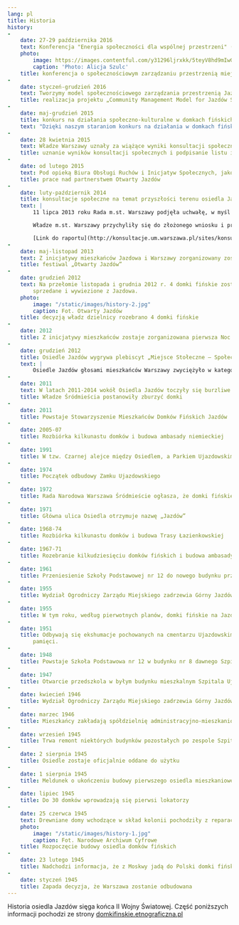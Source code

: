 ```yaml
---
lang: pl
title: Historia
history:
-
    date: 27-29 października 2016
    text: Konferencja "Energia społeczności dla wspólnej przestrzeni" ("Community-powered Urban Commons") była okazją do przedyskutowania materiału zebranego w ramach projektu "Community Management Model for Jazdów Settlement" i jego ewaluacji z uczestnikami z Polski i zagranicy, np. z Niemiec (Holzmarkt z Berlina), urzędu miasta Kopenhagi (Københavns Kommune) w osobie miejskiej architektki Tiny Saaby (Dania), Cooperativa Integral Catalana (Hiszpania), helsińskiego osiedla Puu-Käpylän korttelit ja puutarhat (Finlandia), a także urzędu miasta Bolonii (Włochy), gdzie wypracowano regulacje dla partnerskich działań na rzecz [przestrzeni wspólnych](http://www.comune.bologna.it/media/files/bolognaregulation.pdf).
    photo:
        image: https://images.contentful.com/y31296ljrxkk/5teyV8hd9mIwGygO0Esggw/07f63d3c273d116106992afcfc0c7a62/konf_jazdow_153.jpg
        caption: 'Photo: Alicja Szulc'
    title: konferencja o społecznościowym zarządzaniu przestrzenią miejską
- 
    date: styczeń-grudzień 2016
    text: Tworzymy model społecznościowego zarządzania przestrzenią Jazdowa. Projekt relizowany jest dzięki wsparciu European Cultural Foundation oraz innych partnerów. Więcej informacji znajdziesz w zakładce [Model](/#/model/).
    title: realizacja projektu „Community Management Model for Jazdów Settlement”
- 
    date: maj-grudzień 2015
    title: konkurs na działania społeczno-kulturalne w domkach fińskich
    text: "Dzięki naszym staraniom konkurs na działania w domkach fińskich przeprowadzono w partnerstwie strony społecznej i urzędów dzielnicy i miasta. Jako strona społeczna wystawiliśmy do jury pięć osób, które miały łącznie 4 głosów na 9. Zmodyfikowaliśmy formułę konkursu: organizacje, które aplikowały w konkursie, mogły spotkać się przed rozstrzygnięciem i ewentualnie połączyć siły, aby zwiększyć swoje szanse i lepiej wykorzystać możliwości, jakie daje domek. Obecnych gospodarzy domków znajdziesz na [Mapie Osiedla](/mapa/)."
- 
    date: 28 kwietnia 2015
    text: Władze Warszawy uznały za wiążące wyniki konsultacji społecznych dotyczących Jazdowa, prowadzonych przez Stowarzyszenie Kulturotwórcze Miastodwa, i podpisały list intencyjny z Otwartym Jazdowem – Partnerstwem dla Osiedla Jazdów, w sprawie realizacji wyników konsultacji.
    title: uznanie wyników konsultacji społecznych i podpisanie listu intencyjnego
- 
    date: od lutego 2015
    text: Pod opieką Biura Obsługi Ruchów i Inicjatyw Społecznych, jako członkowie wciąż nieformalnej grupy Otwarty Jazdów, przystąpiliśmy do tworzenia partnerstwa lokalnego, które mogłoby tymczasowo zarządzać Osiedlem we współpracy z urzędami dzielnicy i miasta. Więcej informacji o partnerstwie znajdziesz na stronie [Partnerstwo](/#/partnerstwo).
    title: prace nad partnerstwem Otwarty Jazdów
- 
    date: luty-październik 2014
    title: konsultacje społeczne na temat przyszłości terenu osiedla Jazdów
    text: |
        11 lipca 2013 roku Rada m.st. Warszawy podjęła uchwałę, w myśl której konsultacje społeczne mogą odbywać się na wniosek mieszkańców Warszawy podpisany przez co najmniej 1 000 osób. Już we wrześniu tego samego roku Stowarzyszenie Mieszkańców Domków Fińskich Jazdów wykorzystało tę możliwość, składając wniosek o  przeprowadzenie konsultacji w sprawie terenu Osiedla Jazdów, podpisany przez ponad 2 000 osób.

        Władze m.st. Warszawy przychyliły się do złożonego wniosku i przystąpiły do realizacji konsultacji społecznych, których celem było wypracowanie społecznej koncepcji zagospodarowania terenu Osiedla Jazdów. Warsztaty konsultacyjne prowadziło Stowarzyszenie Kulturotwórcze Miastodwa.

        [Link do raportu](http://konsultacje.um.warszawa.pl/sites/konsultacje.um.warszawa.pl/files/raport_konsultacje_osiedle_jazdow.pdf) (obowiązujące są wyniki „grupy wspólnej”)
- 
    date: maj-listopad 2013
    text: Z inicjatywy mieszkańców Jazdowa i Warszawy zorganizowany zostaje festiwal społeczno-kulturalny o nazwie „Otwarty Jazdów”.
    title: festiwal „Otwarty Jazdów”
- 
    date: grudzień 2012
    text: Na przełomie listopada i grudnia 2012 r. 4 domki fińskie zostały zlikwidowane,
        sprzedane i wywiezione z Jazdowa.
    photo:
        image: "/static/images/history-2.jpg"
        caption: Fot. Otwarty Jazdów
    title: decyzją władz dzielnicy rozebrano 4 domki fińskie
- 
    date: 2012
    title: Z inicjatywy mieszkańców zostaje zorganizowana pierwsza Noc Muzeów na Jazdowie
- 
    date: grudzień 2012
    title: Osiedle Jazdów wygrywa plebiscyt „Miejsce Stołeczne – Społeczne”
    text: |
        Osiedle Jazdów głosami mieszkańców Warszawy zwyciężyło w kategorii „Miejsce z doświadczeniem” w ramach trzeciej edycji Stołeczne-Społeczne – plebiscytu organizowanego przez serwis [warszawa.ngo.pl](http://warszawa.ngo.pl), którego celem jest odkrycie i nagrodzenie miejsc aktywizujących i integrujących mieszkańców stolicy. Jak piszą organizatorzy konkursu: „Miejsc, które zaspokajają rozmaite potrzeby warszawiaków oraz pozwalają im realizować własne aspiracje – obywatelskie, kulturalne, edukacyjne. W końcu miejsc, które decydują o tożsamości miasta.”
- 
    date: 2011
    text: W latach 2011-2014 wokół Osiedla Jazdów toczyły się burzliwe dyskusje, a wręcz obywatelska batalia, aby to miejsce nie zniknęło z mapy Warszawy. Władze Dzielnicy Śródmieście postanowiły przeznaczyć ten atrakcyjny teren do zabudowy na cele komercyjne i użyteczności publicznej. Jednak mieszkańcy i aktywiści miejscy utworzyli inicjatywę o nazwie Otwarty Jazdów broniącą historycznego Osiedla. W kolejnych miesiącach odbył się szereg wydarzeń społecznych, kulturalnych, edukacyjnych i artystycznych, które pokazywały olbrzymi potencjał Osiedla Jazdów.
    title: Władze Śródmieścia postanowiły zburzyć domki
- 
    date: 2011
    title: Powstaje Stowarzyszenie Mieszkańców Domków Fińskich Jazdów
- 
    date: 2005-07
    title: Rozbiórka kilkunastu domków i budowa ambasady niemieckiej
- 
    date: 1991
    title: W tzw. Czarnej alejce między Osiedlem, a Parkiem Ujazdowskim, zostaje nadane imię Johna Lennona
- 
    date: 1974
    title: Początek odbudowy Zamku Ujazdowskiego
- 
    date: 1972
    title: Rada Narodowa Warszawa Śródmieście ogłasza, że domki fińskie na Jazdowie zostaną rozebrane do 1974 roku
- 
    date: 1971
    title: Główna ulica Osiedla otrzymuje nazwę „Jazdów”
- 
    date: 1968-74
    title: Rozbiórka kilkunastu domków i budowa Trasy Łazienkowskiej
- 
    date: 1967-71
    title: Rozebranie kilkudziesięciu domków fińskich i budowa ambasady francuskiej przy ulicy Pięknej 1
- 
    date: 1961
    title: Przeniesienie Szkoły Podstawowej nr 12 do nowego budynku przy ulicy Górnośląskiej 45
- 
    date: 1955
    title: Wydział Ogrodniczy Zarządu Miejskiego zadrzewia Górny Jazdów
- 
    date: 1955
    title: W tym roku, według pierwotnych planów, domki fińskie na Jazdowie miały zostać rozebrane
- 
    date: 1951
    title: Odbywają się ekshumacje pochowanych na cmentarzu Ujazdowskim. Pozostaje miejsce
        pamięci.
- 
    date: 1948
    title: Powstaje Szkoła Podstawowa nr 12 w budynku nr 8 dawnego Szpitala Ujazdowskiego
- 
    date: 1947
    title: Otwarcie przedszkola w byłym budynku mieszkalnym Szpitala Ujazdowskiego
- 
    date: kwiecień 1946
    title: Wydział Ogrodniczy Zarządu Miejskiego zadrzewia Górny Jazdów
- 
    date: marzec 1946
    title: Mieszkańcy zakładają spółdzielnię administracyjno-mieszkaniową
- 
    date: wrzesień 1945
    title: Trwa remont niektórych budynków pozostałych po zespole Szpitala Ujazdowskiego z myślą o wykorzystaniu ich na żłobek i przedszkole
- 
    date: 2 sierpnia 1945
    title: Osiedle zostaje oficjalnie oddane do użytku
- 
    date: 1 sierpnia 1945
    title: Meldunek o ukończeniu budowy pierwszego osiedla mieszkaniowego w zburzonej Warszawie
- 
    date: lipiec 1945
    title: Do 30 domków wprowadzają się pierwsi lokatorzy
- 
    date: 25 czerwca 1945
    text: Drewniane domy wchodzące w skład kolonii pochodziły z reparacji wojennych, jakie Finlandia była zmuszona świadczyć po II wojnie światowej na rzecz ZSRR. Oddane przez Związek Radziecki Polsce domki te wznoszono później w różnych częściach kraju, w tym w zburzonej Warszawie, gdzie palącym problemem był brak mieszkań. Osiedle Jazdów, składające się z 90 takich domków, zostało zaplanowane jako rozwiązanie tymczasowe. Przetrwało do dziś jako jedno z nielicznych tego typu, stanowiąc ciekawostkę warszawskiego Śródmieścia.
    photo:
        image: "/static/images/history-1.jpg"
        caption: Fot. Narodowe Archiwum Cyfrowe
    title: Rozpoczęcie budowy osiedla domków fińskich
- 
    date: 23 lutego 1945
    title: Nadchodzi informacja, że z Moskwy jadą do Polski domki fińskie
- 
    date: styczeń 1945
    title: Zapada decyzja, że Warszawa zostanie odbudowana
---
```

Historia osiedla Jazdów sięga końca II Wojny Światowej.
Część poniższych informacji pochodzi ze strony [domkifinskie.etnograficzna.pl](http://domkifinskie.etnograficzna.pl)
